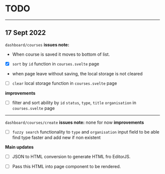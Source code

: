 # TODO

---

## **17 Sept 2022**

`dashboard/courses`
**issues note:**

- When course is saved it moves to bottom of list.
- [x] `sort` by `id` function in `courses.svelte` page

- when page leave without saving, the local storage is not cleared
- [ ] `clear` local storage function in `courses.svelte` page

**improvements**
- [ ] filter and sort ability by `id` `status`, `type`, `title` `organisation`  in `courses.svelte` page

---

`dashboard/courses/create`
**issues note:**
none for now
**improvements**

- [ ] `fuzzy search` functionality to `type` and `organisation` input field to be able find type faster and add new if non existent

**Main updates**
- [ ] JSON to HTML conversion to generate HTML fro EditorJS.
- [ ] Pass this HTML into page component to be rendered.
  






